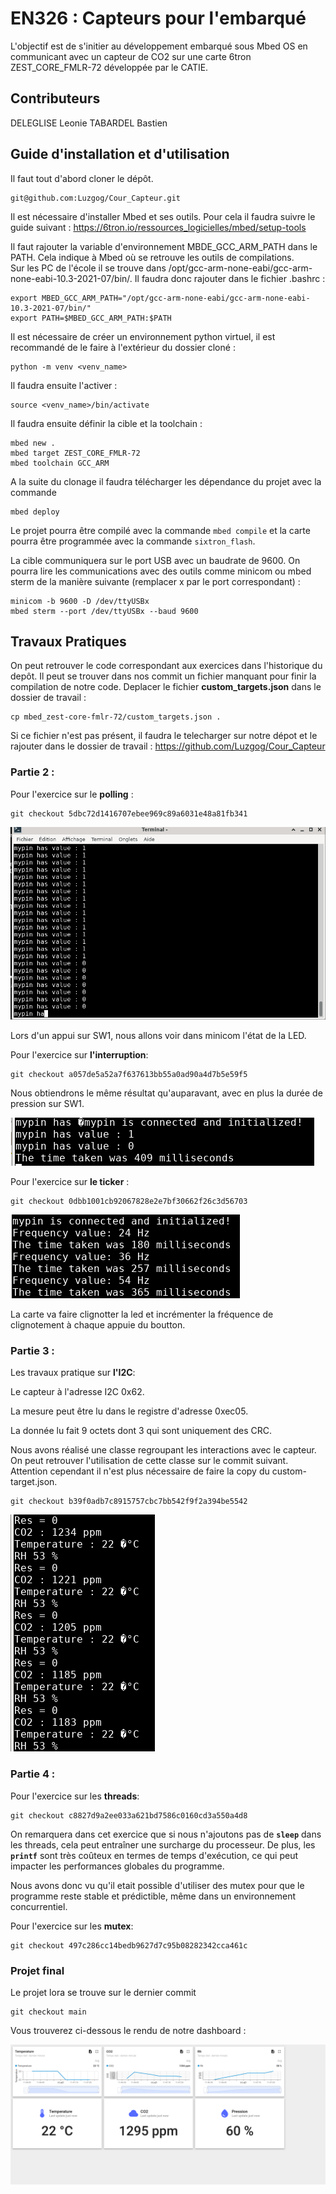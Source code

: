 # EN326 : Capteurs pour l'embarqué

L'objectif est de s'initier au développement embarqué sous Mbed OS en communicant avec un capteur de CO2 sur une carte 6tron ZEST_CORE_FMLR-72 développée par le CATIE.

## Contributeurs

DELEGLISE Leonie
TABARDEL Bastien

## Guide d'installation et d'utilisation

Il faut tout d'abord cloner le dépôt.

```
git@github.com:Luzgog/Cour_Capteur.git
```

Il est nécessaire d'installer Mbed et ses outils. Pour cela il faudra suivre le guide suivant : https://6tron.io/ressources_logicielles/mbed/setup-tools

Il faut rajouter la variable d'environnement MBDE_GCC_ARM_PATH dans le PATH. Cela indique à Mbed où se retrouve les outils de compilations.  
Sur les PC de l'école il se trouve dans /opt/gcc-arm-none-eabi/gcc-arm-none-eabi-10.3-2021-07/bin/. Il faudra donc rajouter dans le fichier .bashrc :

```
export MBED_GCC_ARM_PATH="/opt/gcc-arm-none-eabi/gcc-arm-none-eabi-10.3-2021-07/bin/"
export PATH=$MBED_GCC_ARM_PATH:$PATH
```

Il est nécessaire de créer un environnement python virtuel, il est recommandé de le faire à l'extérieur du dossier cloné :

```
python -m venv <venv_name>
```

Il faudra ensuite l'activer :

```
source <venv_name>/bin/activate
```

Il faudra ensuite définir la cible et la toolchain :
```
mbed new .
mbed target ZEST_CORE_FMLR-72
mbed toolchain GCC_ARM
```

A la suite du clonage il faudra télécharger les dépendance du projet avec la commande
```
mbed deploy
```


Le projet pourra être compilé avec la commande `mbed compile` et la carte pourra être programmée avec la commande `sixtron_flash`.

La cible communiquera sur le port USB avec un baudrate de 9600. On pourra lire les communications avec des outils comme minicom ou mbed sterm de la manière suivante (remplacer x par le port correspondant) :
```
minicom -b 9600 -D /dev/ttyUSBx
mbed sterm --port /dev/ttyUSBx --baud 9600
```

## Travaux Pratiques

On peut retrouver le code correspondant aux exercices dans l'historique du depôt.
Il peut se trouver dans nos commit un fichier manquant pour finir la compilation de notre code.
Deplacer le fichier **custom_targets.json** dans le dossier de travail :

```
cp mbed_zest-core-fmlr-72/custom_targets.json .
```
Si ce fichier n'est pas présent, il faudra le telecharger sur notre dépot et le rajouter dans le dossier de travail :
https://github.com/Luzgog/Cour_Capteur

### Partie 2 : 

Pour l'exercice sur le **polling** :
```
git checkout 5dbc72d1416707ebee969c89a6031e48a81fb341
```
![Polling](polling.png "Polling")

Lors d'un appui sur SW1, nous allons voir dans minicom l'état de la LED.

Pour l'exercice sur **l'interruption**:

```
git checkout a057de5a52a7f637613bb55a0ad90a4d7b5e59f5
```

Nous obtiendrons le même résultat qu'auparavant, avec en plus la durée de pression sur SW1.

![Interuption](interupt.png "Interuption")


Pour l'exercice sur **le ticker** :

```
git checkout 0dbb1001cb92067828e2e7bf30662f26c3d56703
```

![Frequency](fq.png "Frequency")

La carte va faire clignotter la led et incrémenter la fréquence de clignotement à chaque appuie du boutton.

### Partie 3 : 

Les travaux pratique sur **l'I2C**:

Le capteur à l'adresse I2C 0x62.

La mesure peut être lu dans le registre d'adresse 0xec05.

La donnée lu fait 9 octets dont 3 qui sont uniquement des CRC.

Nous avons réalisé une classe regroupant les interactions avec le capteur. On peut retrouver l'utilisation de cette classe sur le commit suivant. Attention cependant il n'est plus nécessaire de faire la copy du custom-target.json.

```
git checkout b39f0adb7c8915757cbc7bb542f9f2a394be5542

```

![Valeurs du capteur](c02.png "Valeurs du capteur")


### Partie 4 : 

Pour l'exercice sur les **threads**:

```
git checkout c8827d9a2ee033a621bd7586c0160cd3a550a4d8
```
On remarquera dans cet exercice que si nous n'ajoutons pas de **`sleep`** dans les threads, cela peut entraîner une surcharge du processeur. De plus, les **`printf`** sont très coûteux en termes de temps d'exécution, ce qui peut impacter les performances globales du programme.

Nous avons donc vu qu'il etait possible d'utiliser des mutex pour que le programme reste stable et prédictible, même dans un environnement concurrentiel.

Pour l'exercice sur les **mutex**:

```
git checkout 497c286cc14bedb9627d7c95b08282342cca461c
```

### Projet final 

Le projet lora se trouve sur le dernier commit 

```
git checkout main
```
Vous trouverez ci-dessous le rendu de notre dashboard : 

![Dashboard du capteur](screenshot_dashboard.png "Dashboard du capteur")
